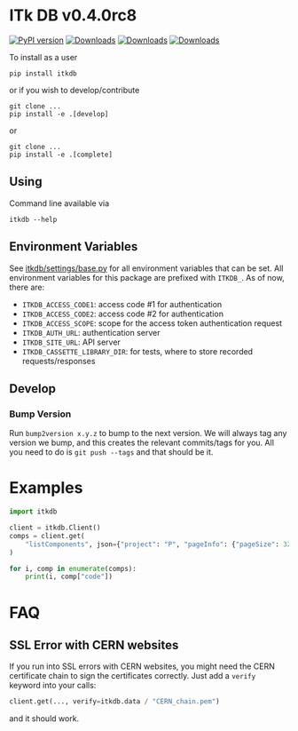 # ITk DB v0.4.0rc8

[![PyPI version](https://badge.fury.io/py/itkdb.svg)](https://badge.fury.io/py/itkdb)
[![Downloads](https://pepy.tech/badge/itkdb)](https://pepy.tech/project/itkdb)
[![Downloads](https://pepy.tech/badge/itkdb/month)](https://pepy.tech/project/itkdb)
[![Downloads](https://pepy.tech/badge/itkdb/week)](https://pepy.tech/project/itkdb)

To install as a user

```
pip install itkdb
```

or if you wish to develop/contribute

```
git clone ...
pip install -e .[develop]
```

or

```
git clone ...
pip install -e .[complete]
```

## Using

Command line available via

```
itkdb --help
```

## Environment Variables

See [itkdb/settings/base.py](src/itkdb/settings/base.py) for all environment
variables that can be set. All environment variables for this package are
prefixed with `ITKDB_`. As of now, there are:

- `ITKDB_ACCESS_CODE1`: access code #1 for authentication
- `ITKDB_ACCESS_CODE2`: access code #2 for authentication
- `ITKDB_ACCESS_SCOPE`: scope for the access token authentication request
- `ITKDB_AUTH_URL`: authentication server
- `ITKDB_SITE_URL`: API server
- `ITKDB_CASSETTE_LIBRARY_DIR`: for tests, where to store recorded
  requests/responses

## Develop

### Bump Version

Run `bump2version x.y.z` to bump to the next version. We will always tag any
version we bump, and this creates the relevant commits/tags for you. All you
need to do is `git push --tags` and that should be it.

# Examples

```python
import itkdb

client = itkdb.Client()
comps = client.get(
    "listComponents", json={"project": "P", "pageInfo": {"pageSize": 32}}
)

for i, comp in enumerate(comps):
    print(i, comp["code"])
```

# FAQ

## SSL Error with CERN websites

If you run into SSL errors with CERN websites, you might need the CERN
certificate chain to sign the certificates correctly. Just add a `verify`
keyword into your calls:

```python
client.get(..., verify=itkdb.data / "CERN_chain.pem")
```

and it should work.
